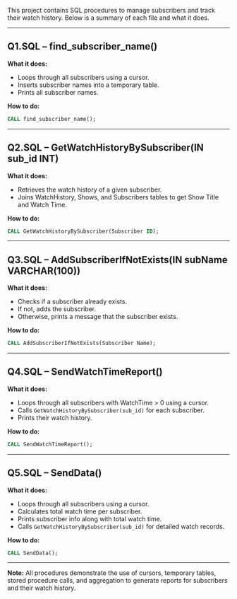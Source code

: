 This project contains SQL procedures to manage subscribers and track their watch history. Below is a summary of each file and what it does.

---

## Q1.SQL – find\_subscriber\_name()

**What it does:**

* Loops through all subscribers using a cursor.
* Inserts subscriber names into a temporary table.
* Prints all subscriber names.

**How to do:**

```sql
CALL find_subscriber_name();
```

---

## Q2.SQL – GetWatchHistoryBySubscriber(IN sub\_id INT)

**What it does:**

* Retrieves the watch history of a given subscriber.
* Joins WatchHistory, Shows, and Subscribers tables to get Show Title and Watch Time.

**How to do:**

```sql
CALL GetWatchHistoryBySubscriber(Subscriber ID);
```

---

## Q3.SQL – AddSubscriberIfNotExists(IN subName VARCHAR(100))

**What it does:**

* Checks if a subscriber already exists.
* If not, adds the subscriber.
* Otherwise, prints a message that the subscriber exists.

**How to do:**

```sql
CALL AddSubscriberIfNotExists(Subscriber Name);
```

---

## Q4.SQL – SendWatchTimeReport()

**What it does:**

* Loops through all subscribers with WatchTime > 0 using a cursor.
* Calls `GetWatchHistoryBySubscriber(sub_id)` for each subscriber.
* Prints their watch history.

**How to do:**

```sql
CALL SendWatchTimeReport();
```

---

## Q5.SQL – SendData()

**What it does:**

* Loops through all subscribers using a cursor.
* Calculates total watch time per subscriber.
* Prints subscriber info along with total watch time.
* Calls `GetWatchHistoryBySubscriber(sub_id)` for detailed watch records.

**How to do:**

```sql
CALL SendData();
```

---

**Note:**
All procedures demonstrate the use of cursors, temporary tables, stored procedure calls, and aggregation to generate reports for subscribers and their watch history.
